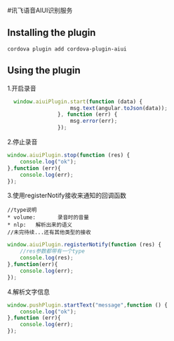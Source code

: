 #讯飞语音AIUI识别服务

## Installing the plugin

```
cordova plugin add cordova-plugin-aiui
```


## Using the plugin

1.开启录音
```javascript
  window.aiuiPlugin.start(function (data) {
                    msg.text(angular.toJson(data));
                }, function (err) {
                    msg.error(err);
                });
```
2.停止录音
```javascript
window.aiuiPlugin.stop(function (res) {
    console.log("ok");
},function (err){
    console.log(err);
});
```

3.使用registerNotify接收来通知的回调函数
```
//type说明
* volume:       录音时的音量
* nlp:   解析出来的语义
//未完待续...还有其他类型的接收
```

```javascript
window.aiuiPlugin.registerNotify(function (res) {
    //res参数都带有一个type
    console.log(res);
},function(err){
    console.log(err);
});
```

4.解析文字信息
```javascript
window.pushPlugin.startText("message",function () {
    console.log("ok");
},function (err){
    console.log(err);
});
```